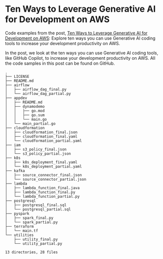 # Ten Ways to Leverage Generative AI for Development on AWS

Code examples from the post, [Ten Ways to Leverage Generative AI for Development on AWS](): Explore ten ways you can use Generative AI coding tools to increase your development productivity on AWS.

In the post, we look at the ten ways you can use Generative AI coding tools, like GitHub Copilot, to increase your development productivity on AWS. All the code samples in this post can be found on GitHub.

```text
.
├── LICENSE
├── README.md
├── airflow
│   ├── airflow_dag_final.py
│   └── airflow_dag_partial.py
├── appdev
│   ├── README.md
│   ├── dynamodemo
│   │   ├── go.mod
│   │   ├── go.sum
│   │   └── main.go
│   └── main_partial.go
├── cloudformation
│   ├── cloudformation_final.json
│   ├── cloudformation_final.yaml
│   └── cloudformation_partial.yaml
├── iam
│   ├── s3_policy_final.json
│   └── s3_policy_partial.json
├── k8s
│   ├── k8s_deployment_final.yaml
│   └── k8s_deployment_partial.yaml
├── kafka
│   ├── source_connector_final.json
│   └── source_connector_partial.json
├── lambda
│   ├── lambda_function_final.java
│   ├── lambda_function_final.py
│   └── lambda_function_partial.py
├── postgresql
│   ├── postgresql_final.sql
│   └── postgresql_partial.sql
├── pyspark
│   ├── spark_final.py
│   └── spark_partial.py
├── terraform
│   └── main.tf
└── utilities
    ├── utility_final.py
    └── utility_partial.py

13 directories, 28 files
```